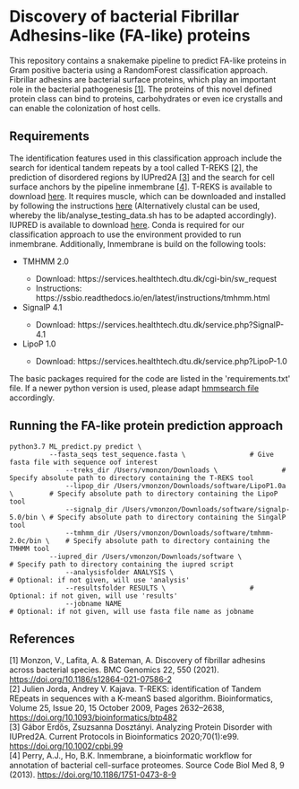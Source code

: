 # Discovery of bacterial Fibrillar Adhesins-like (FA-like) proteins
This repository contains a snakemake pipeline to predict FA-like proteins in Gram positive bacteria using a RandomForest classification approach.
Fibrillar adhesins are bacterial surface proteins, which play an important role in the bacterial pathogenesis [[1]](#1). The proteins of this novel defined protein class can bind
to proteins, carbohydrates or even ice crystalls and can enable the colonization of host cells. <br/>
## Requirements
The identification features used in this classification approach include the search for identical tandem repeats by a tool called T-REKS [[2]](#2), the prediction of disordered regions by IUPred2A [[3]](#3) and the search for cell surface anchors by the pipeline inmembrane [[4]](#4). T-REKS is available to download [here](https://bioinfo.crbm.cnrs.fr/index.php?route=tools&tool=3). It requires muscle, which can be downloaded and installed by following the instructions [here](https://drive5.com/muscle5/manual/install.html) (Alternatively clustal can be used, whereby the lib/analyse_testing_data.sh has to be adapted accordingly). IUPRED is available to download [here](https://iupred2a.elte.hu/download_new). Conda is required for our classification approach to use the environment provided to run inmembrane. Additionally, Inmembrane is build on the following tools:<br>

<ul>
<li>TMHMM 2.0</li>
<ul>
<li> Download: https://services.healthtech.dtu.dk/cgi-bin/sw_request </li>
<li> Instructions: https://ssbio.readthedocs.io/en/latest/instructions/tmhmm.html </li>
</ul>
<li>SignalP 4.1</li>
<ul>
<li> Download: https://services.healthtech.dtu.dk/service.php?SignalP-4.1 </li>
</ul>
<li>LipoP 1.0</li>
<ul>
<li> Download: https://services.healthtech.dtu.dk/service.php?LipoP-1.0 </li>
</ul>
</ul>

The basic packages required for the code are listed in the 'requirements.txt' file. If a newer python version is used, please adapt [hmmsearch file](lib/run_hmmsearch.sh) accordingly. 

## Running the FA-like protein prediction approach
```
python3.7 ML_predict.py predict \
	      --fasta_seqs test_sequence.fasta \				# Give fasta file with sequence oof interest
              --treks_dir /Users/vmonzon/Downloads \				# Specify absolute path to directory containing the T-REKS tool
              --lipop_dir /Users/vmonzon/Downloads/software/LipoP1.0a \         # Specify absolute path to directory containing the LipoP tool
              --signalp_dir /Users/vmonzon/Downloads/software/signalp-5.0/bin \ # Specify absolute path to directory containing the SingalP tool
              --tmhmm_dir /Users/vmonzon/Downloads/software/tmhmm-2.0c/bin \    # Specify absolute path to directory containing the TMHMM tool
	      --iupred_dir /Users/vmonzon/Downloads/software \		    	# Specify path to directory containing the iupred script
              --analysisfolder ANALYSIS \                           	   	# Optional: if not given, will use 'analysis'
              --resultsfolder RESULTS \						# Optional: if not given, will use 'results'
              --jobname NAME                              	    		# Optional: if not given, will use fasta file name as jobname
```

## References
<a id="1">[1]</a>
Monzon, V., Lafita, A. & Bateman, A. 
Discovery of fibrillar adhesins across bacterial species.
BMC Genomics 22, 550 (2021). https://doi.org/10.1186/s12864-021-07586-2 <br>
<a id="2">[2]</a>
Julien Jorda, Andrey V. Kajava.
T-REKS: identification of Tandem REpeats in sequences with a K-meanS based algorithm.
Bioinformatics, Volume 25, Issue 20, 15 October 2009, Pages 2632–2638, https://doi.org/10.1093/bioinformatics/btp482 <br>
<a id="3">[3]</a>
Gábor Erdős, Zsuzsanna Dosztányi. 
Analyzing Protein Disorder with IUPred2A. 
Current Protocols in Bioinformatics 2020;70(1):e99. https://doi.org/10.1002/cpbi.99 <br>
<a id="4">[4]</a>
Perry, A.J., Ho, B.K.
Inmembrane, a bioinformatic workflow for annotation of bacterial cell-surface proteomes.
Source Code Biol Med 8, 9 (2013). https://doi.org/10.1186/1751-0473-8-9